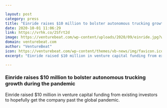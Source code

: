 ```yaml
---

layout: post
category: press
title: "Einride raises $10 million to bolster autonomous trucking growth during the pandemic"
date: 2020-10-01 11:06:29
link: https://vrhk.co/2Sfrt2d
image: https://venturebeat.com/wp-content/uploads/2020/09/einride.jpg?w=1200&strip=all
domain: venturebeat.com
author: "VentureBeat"
icon: https://venturebeat.com/wp-content/themes/vb-news/img/favicon.ico
excerpt: "Einride raised $10 million in venture capital funding from existing investors to hopefully get the company past the global pandemic."

---
```


### Einride raises $10 million to bolster autonomous trucking growth during the pandemic

Einride raised $10 million in venture capital funding from existing investors to hopefully get the company past the global pandemic.